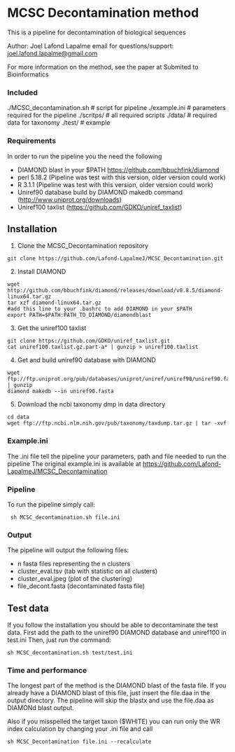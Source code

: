 # MCSC Decontamination method


This is a pipeline for decontamination of biological sequences

Author: Joel Lafond Lapalme
email for questions/support: joel.lafond.lapalme@gmail.com


For more information on the method, see the paper at
Submited to Bioinformatics

### Included ###
 
 ./MCSC_decontamination.sh             # script for pipeline
 ./example.ini                         # parameters required for the pipeline 
 ./scritps/                            # all required scripts
 ./data/			       # required data for taxonomy
 ./test/			       # example

### Requirements ###

 In order to run the pipeline you the need the following
 - DIAMOND blast in your $PATH https://github.com/bbuchfink/diamond
 - perl 5.18.2 (Pipeline was test with this version, older version could work)
 - R 3.1.1 (Pipeline was test with this version, older version could work)
 - Uniref90 database build by DIAMOND makedb command (http://www.uniprot.org/downloads)
 - Uniref100 taxlist (https://github.com/GDKO/uniref_taxlist)


## Installation

1) Clone the MCSC_Decontamination repository
```
git clone https://github.com/Lafond-LapalmeJ/MCSC_Decontamination.git
```
2) Install DIAMOND
```
wget http://github.com/bbuchfink/diamond/releases/download/v0.8.5/diamond-linux64.tar.gz
tar xzf diamond-linux64.tar.gz
#add this line to your .bashrc to add DIAMOND in your $PATH
export PATH=$PATH:PATH_TO_DIAMOND/diamondblast
```
3) Get the uniref100 taxlist
```
git clone https://github.com/GDKO/uniref_taxlist.git
cat uniref100.taxlist.gz.part-a* | gunzip > uniref100.taxlist
```
4) Get and build uniref90 database with DIAMOND
```
wget ftp://ftp.uniprot.org/pub/databases/uniprot/uniref/uniref90/uniref90.fasta.gz | gunzip
diamond makedb --in uniref90.fasta
```
5) Download the ncbi taxonomy dmp in data directory
```
cd data
wget ftp://ftp.ncbi.nlm.nih.gov/pub/taxonomy/taxdump.tar.gz | tar -xvf
```




### Example.ini

 The .ini file tell the pipeline your parameters, path and file needed to run the pipeline
 The original example.ini is available at https://github.com/Lafond-LapalmeJ/MCSC_Decontamination




### Pipeline 
 To run the pipeline simply call:
```
 sh MCSC_decontamination.sh file.ini
```

### Output
 The pipeline will output the following files:
 - n fasta files representing the n clusters
 - cluster_eval.tsv (tab with statistic on all clusters)
 - cluster_eval.jpeg (plot of the clustering)
 - file_decont.fasta (decontaminated fasta file)



## Test data

If you follow the installation you should be able to decontaminate the test data.
First add the path to the uniref90 DIAMOND database and uniref100 in test.ini
Then, just run the command:

```
sh MCSC_decontamination.sh test/test.ini
```


### Time and performance
The longest part of the method is the DIAMOND blast of the fasta file.
If you already have a DIAMOND blast of this file, just insert the file.daa
in the output directory. The pipeline will skip the blastx and use the file.daa
as DIAMONd blast output.

Also if you misspelled the target taxon ($WHITE) you can run only the WR index calculation by changing your .ini file and call
```
sh MCSC_Decontamination file.ini --recalculate
```
